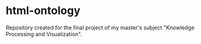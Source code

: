 # html-ontology
Repository created for the final project of my master's subject "Knowledge Processing and Visualization".

